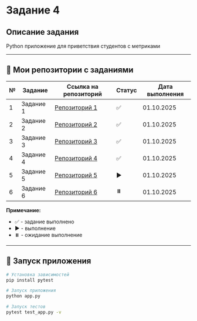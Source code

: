 # Задание 4

## Описание задания
Python приложение для приветствия студентов с метриками

---

## 📁 Мои репозитории с заданиями

| № | Задание | Ссылка на репозиторий | Статус | Дата выполнения |
|---|---------|----------------------|--------|----------------|
| 1 | Задание 1 | [Репозиторий 1](https://github.com/mayis25/project-25is.git) | ✅ | 01.10.2025 |
| 2 | Задание 2 | [Репозиторий 2](https://github.com/mayis25/OBJV2.git) | ✅ | 01.10.2025 |
| 3 | Задание 3 | [Репозиторий 3](https://github.com/mayis25/Task-2.1.git) | ✅ | 01.10.2025 |
| 4 | Задание 4 | [Репозиторий 4](https://github.com/mayis25/my-first-project.git) | ✅ | 01.10.2025 |
| 5 | Задание 5 | [Репозиторий 5](https://github.com/mayis25/skills-tracker.git) | ▶️ | 01.10.2025 |
| 6 | Задание 6 | [Репозиторий 6](https://github.com/mayis25/Task-completion-structure.git) | ⏸️ | 01.10.2025 |

**Примечание:** 
- ✅ - задание выполнено
- ▶️ - выполнение
- ⏸️ - ожидание выполнение

---

## 🚀 Запуск приложения

```bash
# Установка зависимостей
pip install pytest

# Запуск приложения
python app.py

# Запуск тестов
pytest test_app.py -v
